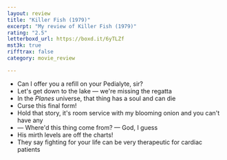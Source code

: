 ```yaml
---
layout: review
title: "Killer Fish (1979)"
excerpt: "My review of Killer Fish (1979)"
rating: "2.5"
letterboxd_url: https://boxd.it/6yTLZf
mst3k: true
rifftrax: false
category: movie_review

---
```


* Can I offer you a refill on your Pedialyte, sir?
* Let's get down to the lake — we're missing the regatta 
* In the <i>Planes</i> universe, that thing has a soul and can die
* Curse this final form!
* Hold that story, it's room service with my blooming onion and you can't have any
* — Where'd this thing come from? — God, I guess
* His mirth levels are off the charts!
* They say fighting for your life can be very therapeutic for cardiac patients